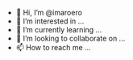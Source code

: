 - 👋 Hi, I’m @imaroero
- 👀 I’m interested in ...
- 🌱 I’m currently learning ...
- 💞️ I’m looking to collaborate on ...
- 📫 How to reach me ...

<!---
imaroero/imaroero is a ✨ special ✨ repository because its `README.md` (this file) appears on your GitHub profile.
You can click the Preview link to take a look at your changes.
--->
